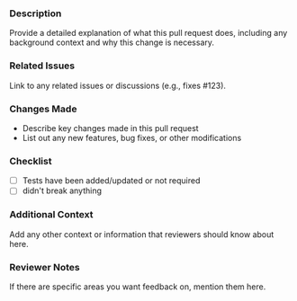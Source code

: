 ### Description
Provide a detailed explanation of what this pull request does, including any background context and why this change is necessary.

### Related Issues
Link to any related issues or discussions (e.g., fixes #123).

### Changes Made
- Describe key changes made in this pull request
- List out any new features, bug fixes, or other modifications

### Checklist
- [ ] Tests have been added/updated or not required
- [ ] didn't break anything

### Additional Context
Add any other context or information that reviewers should know about here.

### Reviewer Notes
If there are specific areas you want feedback on, mention them here.

